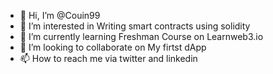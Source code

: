 - 👋 Hi, I’m @Couin99
- 👀 I’m interested in Writing smart contracts using solidity
- 🌱 I’m currently learning Freshman Course on Learnweb3.io
- 💞️ I’m looking to collaborate on My firtst dApp
- 📫 How to reach me via twitter and linkedin

<!---
Couin99/Couin99 is a ✨ special ✨ repository because its `README.md` (this file) appears on your GitHub profile.
You can click the Preview link to take a look at your changes.

